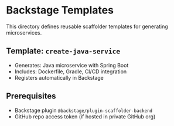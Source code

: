 # Backstage Templates

This directory defines reusable scaffolder templates for generating microservices.

## Template: `create-java-service`

- Generates: Java microservice with Spring Boot
- Includes: Dockerfile, Gradle, CI/CD integration
- Registers automatically in Backstage

## Prerequisites

- Backstage plugin `@backstage/plugin-scaffolder-backend`
- GitHub repo access token (if hosted in private GitHub org)
